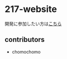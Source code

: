 # 217-website

開発に参加したい方は[こちら](https://github.com/217-org/website/wiki/217-website%E5%85%A5%E9%96%80)

## contributors
- chomochomo
